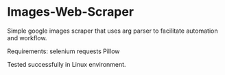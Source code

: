 # Images-Web-Scraper
Simple google images scraper that uses arg parser to facilitate automation and workflow.


Requirements:
selenium
requests
Pillow


Tested successfully in Linux environment.
